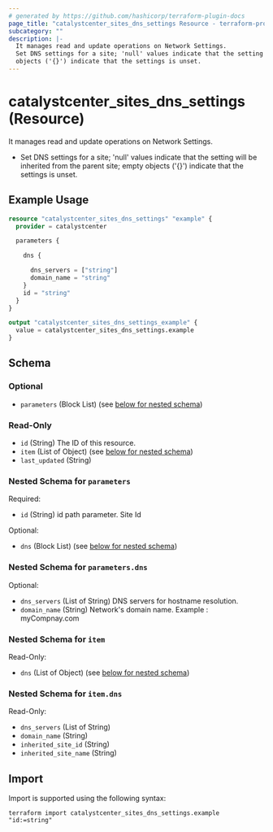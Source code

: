 ```yaml
---
# generated by https://github.com/hashicorp/terraform-plugin-docs
page_title: "catalystcenter_sites_dns_settings Resource - terraform-provider-catalystcenter"
subcategory: ""
description: |-
  It manages read and update operations on Network Settings.
  Set DNS settings for a site; 'null' values indicate that the setting will be inherited from the parent site; empty
  objects ('{}') indicate that the settings is unset.
---
```


# catalystcenter_sites_dns_settings (Resource)

It manages read and update operations on Network Settings.

- Set DNS settings for a site; 'null' values indicate that the setting will be inherited from the parent site; empty
objects ('{}') indicate that the settings is unset.

## Example Usage

```terraform
resource "catalystcenter_sites_dns_settings" "example" {
  provider = catalystcenter

  parameters {

    dns {

      dns_servers = ["string"]
      domain_name = "string"
    }
    id = "string"
  }
}

output "catalystcenter_sites_dns_settings_example" {
  value = catalystcenter_sites_dns_settings.example
}
```

<!-- schema generated by tfplugindocs -->
## Schema

### Optional

- `parameters` (Block List) (see [below for nested schema](#nestedblock--parameters))

### Read-Only

- `id` (String) The ID of this resource.
- `item` (List of Object) (see [below for nested schema](#nestedatt--item))
- `last_updated` (String)

<a id="nestedblock--parameters"></a>
### Nested Schema for `parameters`

Required:

- `id` (String) id path parameter. Site Id

Optional:

- `dns` (Block List) (see [below for nested schema](#nestedblock--parameters--dns))

<a id="nestedblock--parameters--dns"></a>
### Nested Schema for `parameters.dns`

Optional:

- `dns_servers` (List of String) DNS servers for hostname resolution.
- `domain_name` (String) Network's domain name. Example : myCompnay.com



<a id="nestedatt--item"></a>
### Nested Schema for `item`

Read-Only:

- `dns` (List of Object) (see [below for nested schema](#nestedobjatt--item--dns))

<a id="nestedobjatt--item--dns"></a>
### Nested Schema for `item.dns`

Read-Only:

- `dns_servers` (List of String)
- `domain_name` (String)
- `inherited_site_id` (String)
- `inherited_site_name` (String)

## Import

Import is supported using the following syntax:

```shell
terraform import catalystcenter_sites_dns_settings.example "id:=string"
```
